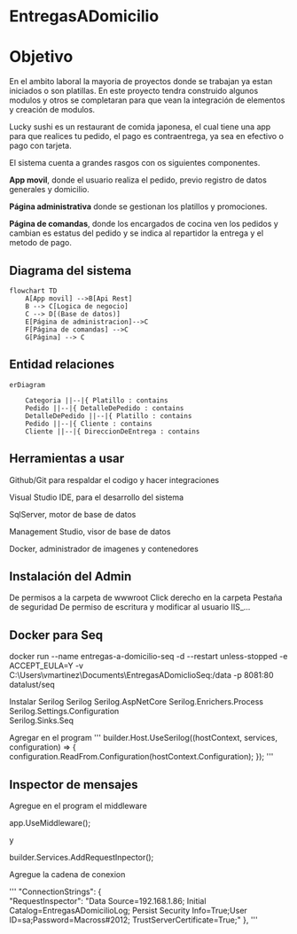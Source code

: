 # EntregasADomicilio

# Objetivo

En el ambito laboral la mayoria de proyectos donde se trabajan ya estan iniciados o son platillas. En este proyecto tendra construido algunos modulos y otros se completaran para que vean la integración de elementos y creación de modulos.

Lucky sushi es un restaurant de comida japonesa, el cual tiene una app para que realices tu pedido, el pago es contraentrega, ya sea en efectivo o pago con tarjeta.

El sistema cuenta a grandes rasgos con os siguientes componentes.

**App movil**, donde el usuario realiza el pedido, previo registro de datos generales y domicilio.

**Página administrativa** donde se gestionan los platillos y promociones.

**Página de comandas**, donde los encargados de cocina ven los pedidos y cambian es estatus del pedido y se indica al repartidor la entrega y el metodo de pago.
## Diagrama del sistema

```mermaid
flowchart TD
    A[App movil] -->B[Api Rest]
    B --> C[Logica de negocio]
    C --> D[(Base de datos)]
    E[Página de administracion]-->C
    F[Página de comandas] -->C
    G[Página] --> C
```

## Entidad relaciones

```mermaid
erDiagram
    
    Categoria ||--|{ Platillo : contains
    Pedido ||--|{ DetalleDePedido : contains
    DetalleDePedido ||--|{ Platillo : contains
    Pedido ||--|{ Cliente : contains
    Cliente ||--|{ DireccionDeEntrega : contains
```

## Herramientas a usar

Github/Git para respaldar el codigo y hacer integraciones

Visual Studio IDE, para el desarrollo del sistema

SqlServer, motor de base de datos

Management Studio, visor de base de datos

Docker, administrador de imagenes y contenedores

## Instalación del Admin

De permisos a la carpeta de wwwroot
Click derecho en la carpeta
Pestaña de seguridad
De permiso de escritura y modificar al usuario IIS_...

## Docker para Seq

docker run --name entregas-a-domicilio-seq -d --restart unless-stopped -e ACCEPT_EULA=Y -v C:\Users\vmartinez\Documents\EntregasADomiclioSeq:/data -p 8081:80 datalust/seq

Instalar Serilog
	  Serilog
	  Serilog.AspNetCore
	  Serilog.Enrichers.Process
	  Serilog.Settings.Configuration	  
	  Serilog.Sinks.Seq

Agregar en el program
'''
builder.Host.UseSerilog((hostContext, services, configuration) =>
{
    configuration.ReadFrom.Configuration(hostContext.Configuration);
});
'''

## Inspector de mensajes

Agregue en el program el middleware

app.UseMiddleware<RequestInspectorMiddleware>();

y 

builder.Services.AddRequestInpector();

Agregue la cadena de conexion

'''
 "ConnectionStrings": {   
    "RequestInspector": "Data Source=192.168.1.86; Initial Catalog=EntregasADomicilioLog; Persist Security Info=True;User ID=sa;Password=Macross#2012; TrustServerCertificate=True;"
  },
'''